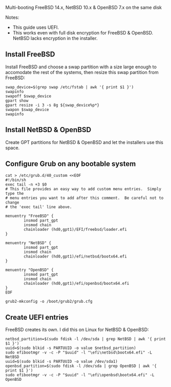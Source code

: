
Multi-booting FreeBSD 14.x, NetBSD 10.x & OpenBSD 7.x on the same disk

Notes:
- This guide uses UEFI.
- This works even with full disk encryption for FreeBSD & OpenBSD.  NetBSD lacks encryption in the installer.

## Install FreeBSD

Install FreeBSD and choose a swap partition with a size large enough to accomodate the rest of the systems,
then resize this swap partition from FreeBSD:

```
swap_device=$(grep swap /etc/fstab | awk '{ print $1 }')
swapinfo
swapoff $swap_device
gpart show
gpart resize -i 3 -s 8g ${swap_device%p*}
swapon $swap_device
swapinfo
```

## Install NetBSD & OpenBSD

Create GPT partitions for NetBSD & OpenBSD and let the installers use this space.

## Configure Grub on any bootable system

```
cat > /etc/grub.d/40_custom <<EOF
#!/bin/sh
exec tail -n +3 $0
# This file provides an easy way to add custom menu entries.  Simply type the
# menu entries you want to add after this comment.  Be careful not to change
# the 'exec tail' line above.

menuentry "FreeBSD" {
        insmod part_gpt
        insmod chain
        chainloader (hd0,gpt1)/EFI/freebsd/loader.efi
}

menuentry "NetBSD" {
        insmod part_gpt
        insmod chain
        chainloader (hd0,gpt1)/efi/netbsd/bootx64.efi
}

menuentry "OpenBSD" {
        insmod part_gpt
        insmod chain
        chainloader (hd0,gpt1)/efi/openbsd/bootx64.efi
}
EOF

grub2-mkconfig -o /boot/grub2/grub.cfg
```

## Create UEFI entries

FreeBSD creates its own.  I did this on Linux for NetBSD & OpenBSD:

```
netbsd_partition=$(sudo fdisk -l /dev/sda | grep NetBSD | awk '{ print $1 }')
uuid=$(sudo blkid -s PARTUUID -o value $netbsd_partition)
sudo efibootmgr -v -c -P "$uuid" -l "\efi\netbsd\bootx64.efi" -L NetBSD
uuid=$(sudo blkid -s PARTUUID -o value /dev/sda1)
openbsd_partition=$(sudo fdisk -l /dev/sda | grep OpenBSD | awk '{ print $1 }')
sudo efibootmgr -v -c -P "$uuid" -l "\efi\openbsd\bootx64.efi" -L OpenBSD
```
